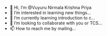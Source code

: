 - 👋 Hi, I’m @Vuyuru Nirmala Krishna Priya
- 👀 I’m interested in learning new things...
- 🌱 I’m currently learning introduction to c...
- 💞️ I’m looking to collaborate with you or TCS...
- 📫 How to reach me by mailing...
